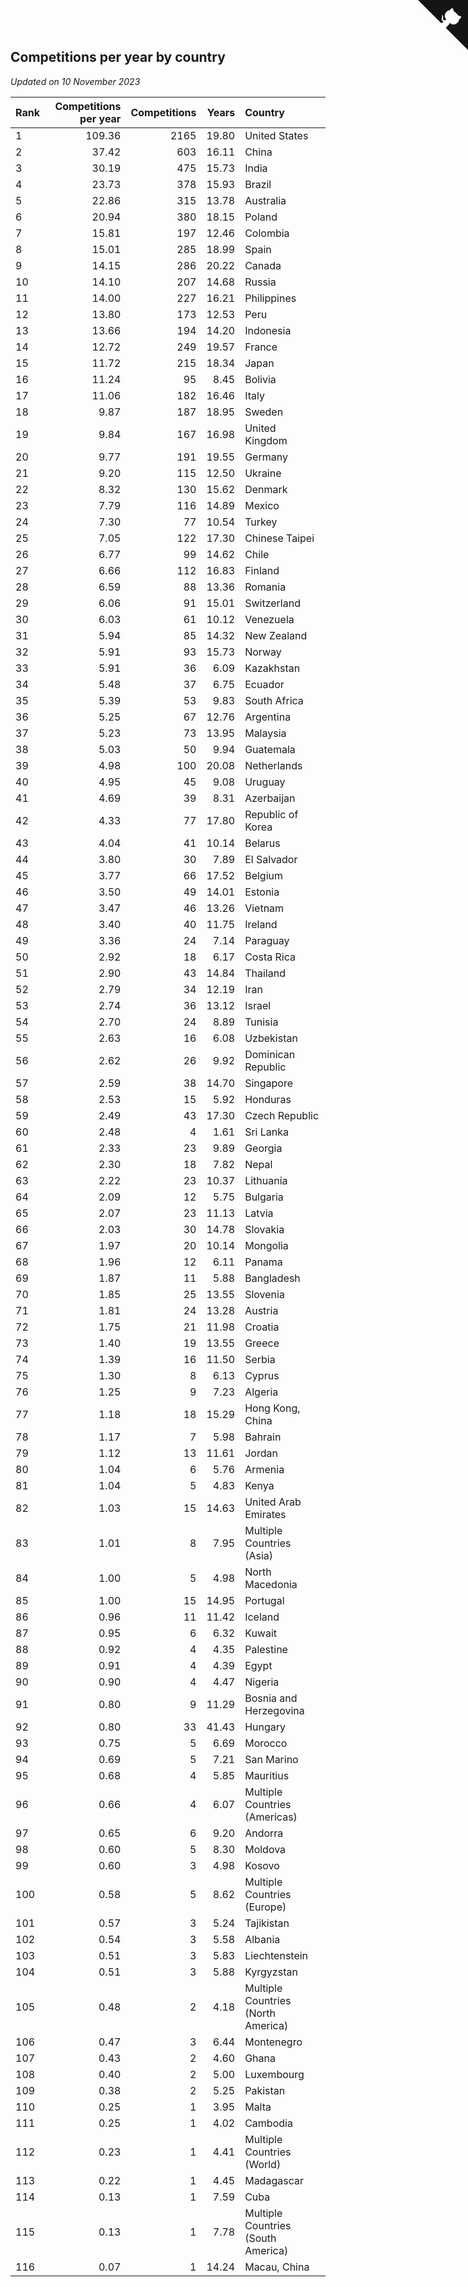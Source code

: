 ## Competitions per year by country

*Updated on 10 November 2023*

| Rank | Competitions per year | Competitions | Years | Country |
| :--- | ---: | ---: | ---: | :--- |
| 1 | 109.36 | 2165 | 19.80 | United States |
| 2 | 37.42 | 603 | 16.11 | China |
| 3 | 30.19 | 475 | 15.73 | India |
| 4 | 23.73 | 378 | 15.93 | Brazil |
| 5 | 22.86 | 315 | 13.78 | Australia |
| 6 | 20.94 | 380 | 18.15 | Poland |
| 7 | 15.81 | 197 | 12.46 | Colombia |
| 8 | 15.01 | 285 | 18.99 | Spain |
| 9 | 14.15 | 286 | 20.22 | Canada |
| 10 | 14.10 | 207 | 14.68 | Russia |
| 11 | 14.00 | 227 | 16.21 | Philippines |
| 12 | 13.80 | 173 | 12.53 | Peru |
| 13 | 13.66 | 194 | 14.20 | Indonesia |
| 14 | 12.72 | 249 | 19.57 | France |
| 15 | 11.72 | 215 | 18.34 | Japan |
| 16 | 11.24 | 95 | 8.45 | Bolivia |
| 17 | 11.06 | 182 | 16.46 | Italy |
| 18 | 9.87 | 187 | 18.95 | Sweden |
| 19 | 9.84 | 167 | 16.98 | United Kingdom |
| 20 | 9.77 | 191 | 19.55 | Germany |
| 21 | 9.20 | 115 | 12.50 | Ukraine |
| 22 | 8.32 | 130 | 15.62 | Denmark |
| 23 | 7.79 | 116 | 14.89 | Mexico |
| 24 | 7.30 | 77 | 10.54 | Turkey |
| 25 | 7.05 | 122 | 17.30 | Chinese Taipei |
| 26 | 6.77 | 99 | 14.62 | Chile |
| 27 | 6.66 | 112 | 16.83 | Finland |
| 28 | 6.59 | 88 | 13.36 | Romania |
| 29 | 6.06 | 91 | 15.01 | Switzerland |
| 30 | 6.03 | 61 | 10.12 | Venezuela |
| 31 | 5.94 | 85 | 14.32 | New Zealand |
| 32 | 5.91 | 93 | 15.73 | Norway |
| 33 | 5.91 | 36 | 6.09 | Kazakhstan |
| 34 | 5.48 | 37 | 6.75 | Ecuador |
| 35 | 5.39 | 53 | 9.83 | South Africa |
| 36 | 5.25 | 67 | 12.76 | Argentina |
| 37 | 5.23 | 73 | 13.95 | Malaysia |
| 38 | 5.03 | 50 | 9.94 | Guatemala |
| 39 | 4.98 | 100 | 20.08 | Netherlands |
| 40 | 4.95 | 45 | 9.08 | Uruguay |
| 41 | 4.69 | 39 | 8.31 | Azerbaijan |
| 42 | 4.33 | 77 | 17.80 | Republic of Korea |
| 43 | 4.04 | 41 | 10.14 | Belarus |
| 44 | 3.80 | 30 | 7.89 | El Salvador |
| 45 | 3.77 | 66 | 17.52 | Belgium |
| 46 | 3.50 | 49 | 14.01 | Estonia |
| 47 | 3.47 | 46 | 13.26 | Vietnam |
| 48 | 3.40 | 40 | 11.75 | Ireland |
| 49 | 3.36 | 24 | 7.14 | Paraguay |
| 50 | 2.92 | 18 | 6.17 | Costa Rica |
| 51 | 2.90 | 43 | 14.84 | Thailand |
| 52 | 2.79 | 34 | 12.19 | Iran |
| 53 | 2.74 | 36 | 13.12 | Israel |
| 54 | 2.70 | 24 | 8.89 | Tunisia |
| 55 | 2.63 | 16 | 6.08 | Uzbekistan |
| 56 | 2.62 | 26 | 9.92 | Dominican Republic |
| 57 | 2.59 | 38 | 14.70 | Singapore |
| 58 | 2.53 | 15 | 5.92 | Honduras |
| 59 | 2.49 | 43 | 17.30 | Czech Republic |
| 60 | 2.48 | 4 | 1.61 | Sri Lanka |
| 61 | 2.33 | 23 | 9.89 | Georgia |
| 62 | 2.30 | 18 | 7.82 | Nepal |
| 63 | 2.22 | 23 | 10.37 | Lithuania |
| 64 | 2.09 | 12 | 5.75 | Bulgaria |
| 65 | 2.07 | 23 | 11.13 | Latvia |
| 66 | 2.03 | 30 | 14.78 | Slovakia |
| 67 | 1.97 | 20 | 10.14 | Mongolia |
| 68 | 1.96 | 12 | 6.11 | Panama |
| 69 | 1.87 | 11 | 5.88 | Bangladesh |
| 70 | 1.85 | 25 | 13.55 | Slovenia |
| 71 | 1.81 | 24 | 13.28 | Austria |
| 72 | 1.75 | 21 | 11.98 | Croatia |
| 73 | 1.40 | 19 | 13.55 | Greece |
| 74 | 1.39 | 16 | 11.50 | Serbia |
| 75 | 1.30 | 8 | 6.13 | Cyprus |
| 76 | 1.25 | 9 | 7.23 | Algeria |
| 77 | 1.18 | 18 | 15.29 | Hong Kong, China |
| 78 | 1.17 | 7 | 5.98 | Bahrain |
| 79 | 1.12 | 13 | 11.61 | Jordan |
| 80 | 1.04 | 6 | 5.76 | Armenia |
| 81 | 1.04 | 5 | 4.83 | Kenya |
| 82 | 1.03 | 15 | 14.63 | United Arab Emirates |
| 83 | 1.01 | 8 | 7.95 | Multiple Countries (Asia) |
| 84 | 1.00 | 5 | 4.98 | North Macedonia |
| 85 | 1.00 | 15 | 14.95 | Portugal |
| 86 | 0.96 | 11 | 11.42 | Iceland |
| 87 | 0.95 | 6 | 6.32 | Kuwait |
| 88 | 0.92 | 4 | 4.35 | Palestine |
| 89 | 0.91 | 4 | 4.39 | Egypt |
| 90 | 0.90 | 4 | 4.47 | Nigeria |
| 91 | 0.80 | 9 | 11.29 | Bosnia and Herzegovina |
| 92 | 0.80 | 33 | 41.43 | Hungary |
| 93 | 0.75 | 5 | 6.69 | Morocco |
| 94 | 0.69 | 5 | 7.21 | San Marino |
| 95 | 0.68 | 4 | 5.85 | Mauritius |
| 96 | 0.66 | 4 | 6.07 | Multiple Countries (Americas) |
| 97 | 0.65 | 6 | 9.20 | Andorra |
| 98 | 0.60 | 5 | 8.30 | Moldova |
| 99 | 0.60 | 3 | 4.98 | Kosovo |
| 100 | 0.58 | 5 | 8.62 | Multiple Countries (Europe) |
| 101 | 0.57 | 3 | 5.24 | Tajikistan |
| 102 | 0.54 | 3 | 5.58 | Albania |
| 103 | 0.51 | 3 | 5.83 | Liechtenstein |
| 104 | 0.51 | 3 | 5.88 | Kyrgyzstan |
| 105 | 0.48 | 2 | 4.18 | Multiple Countries (North America) |
| 106 | 0.47 | 3 | 6.44 | Montenegro |
| 107 | 0.43 | 2 | 4.60 | Ghana |
| 108 | 0.40 | 2 | 5.00 | Luxembourg |
| 109 | 0.38 | 2 | 5.25 | Pakistan |
| 110 | 0.25 | 1 | 3.95 | Malta |
| 111 | 0.25 | 1 | 4.02 | Cambodia |
| 112 | 0.23 | 1 | 4.41 | Multiple Countries (World) |
| 113 | 0.22 | 1 | 4.45 | Madagascar |
| 114 | 0.13 | 1 | 7.59 | Cuba |
| 115 | 0.13 | 1 | 7.78 | Multiple Countries (South America) |
| 116 | 0.07 | 1 | 14.24 | Macau, China |


<a href="https://github.com/JustinTimeCuber/wca_statistics" class="github-corner" aria-label="View source on Github"><svg width="80" height="80" viewBox="0 0 250 250" style="fill:#151513; color:#fff; position: absolute; top: 0; border: 0; right: 0;" aria-hidden="true"><path d="M0,0 L115,115 L130,115 L142,142 L250,250 L250,0 Z"></path><path d="M128.3,109.0 C113.8,99.7 119.0,89.6 119.0,89.6 C122.0,82.7 120.5,78.6 120.5,78.6 C119.2,72.0 123.4,76.3 123.4,76.3 C127.3,80.9 125.5,87.3 125.5,87.3 C122.9,97.6 130.6,101.9 134.4,103.2" fill="currentColor" style="transform-origin: 130px 106px;" class="octo-arm"></path><path d="M115.0,115.0 C114.9,115.1 118.7,116.5 119.8,115.4 L133.7,101.6 C136.9,99.2 139.9,98.4 142.2,98.6 C133.8,88.0 127.5,74.4 143.8,58.0 C148.5,53.4 154.0,51.2 159.7,51.0 C160.3,49.4 163.2,43.6 171.4,40.1 C171.4,40.1 176.1,42.5 178.8,56.2 C183.1,58.6 187.2,61.8 190.9,65.4 C194.5,69.0 197.7,73.2 200.1,77.6 C213.8,80.2 216.3,84.9 216.3,84.9 C212.7,93.1 206.9,96.0 205.4,96.6 C205.1,102.4 203.0,107.8 198.3,112.5 C181.9,128.9 168.3,122.5 157.7,114.1 C157.9,116.9 156.7,120.9 152.7,124.9 L141.0,136.5 C139.8,137.7 141.6,141.9 141.8,141.8 Z" fill="currentColor" class="octo-body"></path></svg></a><style>.github-corner:hover .octo-arm{animation:octocat-wave 560ms ease-in-out}@keyframes octocat-wave{0%,100%{transform:rotate(0)}20%,60%{transform:rotate(-25deg)}40%,80%{transform:rotate(10deg)}}@media (max-width:500px){.github-corner:hover .octo-arm{animation:none}.github-corner .octo-arm{animation:octocat-wave 560ms ease-in-out}}</style>
